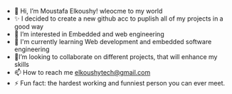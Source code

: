 - 👋 Hi, I’m Moustafa Elkoushy! wleocme to my world
- ✨ I decided to create a new github acc to puplish all of my projects in a good way
- 👀 I’m interested in Embedded and web engineering
- 🌱 I'm currently learning Web development and embedded software engineering
- 💞️I’m looking to collaborate on different projects, that will enhance my skills
- 📫 How to reach me elkoushytech@gmail.com
- ⚡ Fun fact: the hardest working and funniest person you can ever meet.

<!---
AviaLoverz/AviaLoverz is a ✨ special ✨ repository because its `README.md` (this file) appears on your GitHub profile.
You can click the Preview link to take a look at your changes.
--->
